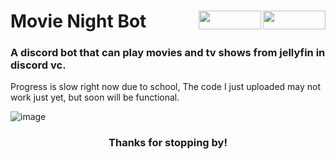 <h1 align="left">Movie Night Bot


<img src="https://img.shields.io/github/watchers/d-solis/MovienightDiscordBot?color=%238AB4F8&labelColor=101012&label=watchers&style=for-the-badge" width=100 height=30 align="right" />
<img src="https://img.shields.io/github/stars/d-solis/MovienightDiscordBot?color=%238AB4F8&labelColor=101012&label=stars&style=for-the-badge" width=100 height=30 align="right" />

</h1> 

### A discord bot that can play movies and tv shows from jellyfin in discord vc.

Progress is slow right now due to school, The code I just uploaded may not work just yet, but soon will be functional.

![image](https://raw.githubusercontent.com/d-solis/dotfiles/main/assets/cat.svg)
<h3 align="center">
Thanks for stopping by!
</h3>
